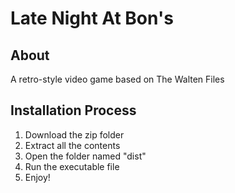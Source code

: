 # Late Night At Bon's

## About

A retro-style video game based on The Walten Files

## Installation Process

1. Download the zip folder
2. Extract all the contents
3. Open the folder named "dist"
4. Run the executable file
5. Enjoy!
